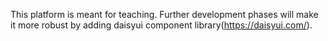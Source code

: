 This platform is meant for teaching.
Further development phases will make it more robust by adding daisyui component library(https://daisyui.com/).
